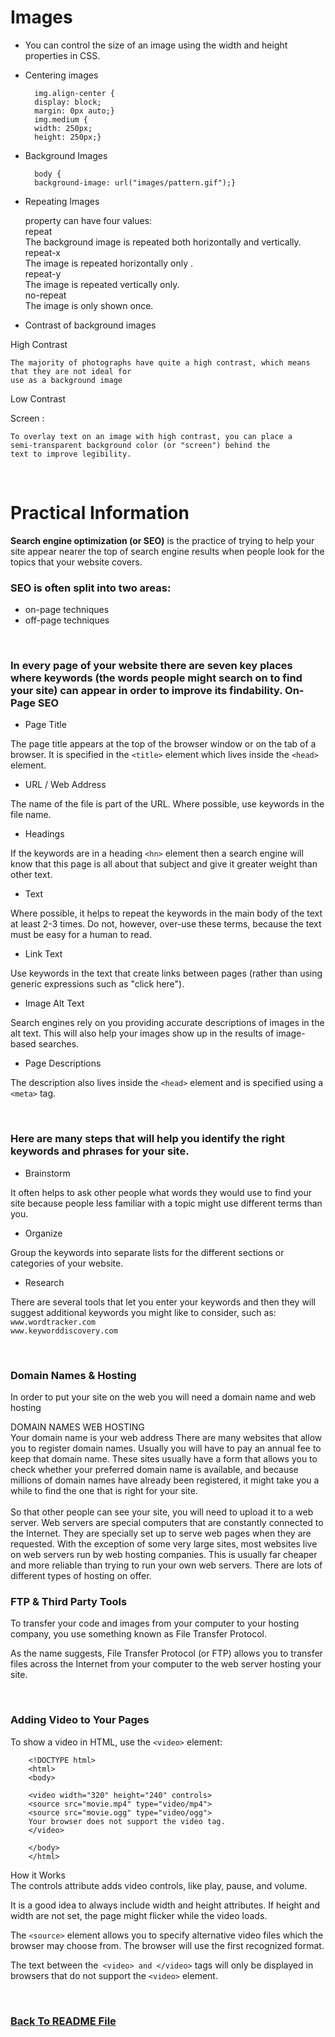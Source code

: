 # Images

* You can control the size of an image using the width and height properties in CSS.


* Centering images

        img.align-center {
        display: block;
        margin: 0px auto;}
        img.medium {
        width: 250px;
        height: 250px;}



* Background Images

        body {
        background-image: url("images/pattern.gif");}

* Repeating Images

    property can have four values: <br>
    repeat  <br>
    The background image is repeated both horizontally and vertically.
    <br>
    repeat-x<br>
    The image is repeated horizontally only .
    <br>
    repeat-y<br>
    The image is repeated vertically only.
    <br>
    no-repeat<br>
    The image is only shown once.        


* Contrast of background images    

High Contrast 

    The majority of photographs have quite a high contrast, which means that they are not ideal for
    use as a background image

Low Contrast 

Screen : 

    To overlay text on an image with high contrast, you can place a
    semi-transparent background color (or "screen") behind the
    text to improve legibility.

<br>

# Practical Information

**Search engine optimization (or SEO)** is the practice of trying to help your site appear nearer the top of search engine results
when people look for the topics that your website covers.

 ### SEO is often split into two areas:
* on-page techniques 
* off-page techniques

<br>

### In every page of your website there are seven key places where keywords (the words people might search on to find your site) can appear in order to improve its findability. On-Page SEO

* Page Title

The page title appears at the top of the browser window or on the tab of a browser. It is specified in the `<title>` element which lives
inside the `<head>` element.

*  URL / Web Address

The name of the file is part of the URL. Where possible, use keywords in the file name.

* Headings

If the keywords are in a heading `<hn>` element then a search engine will know that this page is all about that subject and give it
greater weight than other text.

* Text

Where possible, it helps to repeat the keywords in the main body of the text at least 2-3 times. Do not, however, over-use
these terms, because the text must be easy for a human to read.

*  Link Text

Use keywords in the text that create links between pages (rather than using generic expressions such as "click here").

* Image Alt Text

Search engines rely on you providing accurate descriptions of images in the alt text. This will also help your images show up in the results of image-based
searches.

* Page Descriptions

The description also lives inside the `<head>` element and is
specified using a `<meta>` tag.

<br>

### Here are many steps that will help you identify the right keywords and phrases for your site.

* Brainstorm

It often helps to ask other people what words they would use to
find your site because people less familiar with a topic might use different terms than you. 

* Organize

Group the keywords into separate lists for the different sections or categories of your website.

* Research

There are several tools that let you enter your keywords and then they will suggest additional keywords you might like to
consider, such as:
`www.wordtracker.com` <br>
`www.keyworddiscovery.com`

<br>

### Domain Names & Hosting

In order to put your site on the web you will
need a domain name and web hosting

DOMAIN NAMES WEB HOSTING <br> Your domain name is your web address  There are many websites that allow you to register domain names. Usually you will have to pay an annual fee to keep that domain name. These sites usually have a form that allows you to check whether your preferred domain name is available, and because millions of domain names have already been registered, it might take you a while to find the one that is
right for your site.
<br> 
<br>
So that other people can see your site, you will need to upload it to a web server. Web servers
are special computers that are constantly connected to the Internet. They are specially set up to serve web pages when
they are requested. With the exception of some very large sites, most websites live on web servers run by web hosting
companies. This is usually far cheaper and more reliable than trying to run your own web servers. There are lots of different types of hosting on offer. 


### FTP & Third Party Tools

To transfer your code and images from your computer to your hosting company, you use something known as File Transfer Protocol. 

As the name suggests, File Transfer Protocol (or FTP) allows you to transfer files across the Internet from your computer to the web server hosting your site.

<br>

### Adding Video to Your Pages

To show a video in HTML, use the `<video>` element:

        <!DOCTYPE html>
        <html>
        <body>

        <video width="320" height="240" controls>
        <source src="movie.mp4" type="video/mp4">
        <source src="movie.ogg" type="video/ogg">
        Your browser does not support the video tag.
        </video>

        </body>
        </html>


How it Works <br>
The controls attribute adds video controls, like play, pause, and volume.

It is a good idea to always include width and height attributes. If height and width are not set, the page might flicker while the video loads.

The `<source>` element allows you to specify alternative video files which the browser may choose from. The browser will use the first recognized format.

The text between the` <video> and </video>` tags will only be displayed in browsers that do not support the `<video>` element.

 <br>


### [Back To README File](https://raghadmustafa96.github.io/reading-notes)
